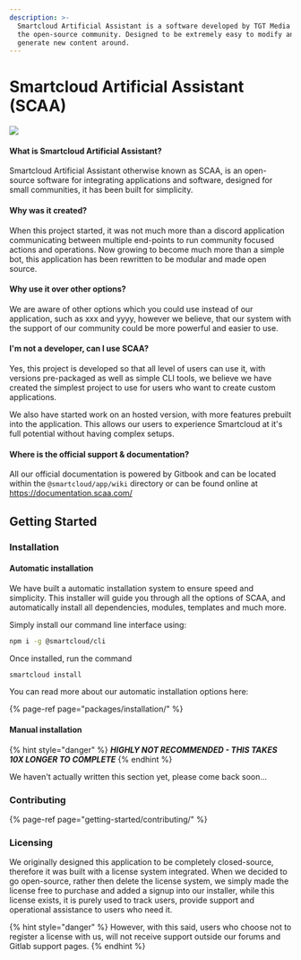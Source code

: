 ```yaml
---
description: >-
  Smartcloud Artificial Assistant is a software developed by TGT Media Ltd for
  the open-source community. Designed to be extremely easy to modify and
  generate new content around.
---
```


# Smartcloud Artificial Assistant \(SCAA\)

![](https://github.com/TGTMedia/smartcloud_wiki/blob/0.0.0/.gitbook/assets/logo.png)

#### What is Smartcloud Artificial Assistant?

Smartcloud Artificial Assistant otherwise known as SCAA, is an open-source software for integrating applications and software, designed for small communities, it has been built for simplicity.

#### Why was it created?

When this project started, it was not much more than a discord application communicating between multiple end-points to run community focused actions and operations. Now growing to become much more than a simple bot, this application has been rewritten to be modular and made open source.

#### Why use it over other options?

We are aware of other options which you could use instead of our application, such as xxx and yyyy, however we believe, that our system with the support of our community could be more powerful and easier to use.

#### I'm not a developer, can I use SCAA?

Yes, this project is developed so that all level of users can use it, with versions pre-packaged as well as simple CLI tools, we believe we have created the simplest project to use for users who want to create custom applications.

We also have started work on an hosted version, with more features prebuilt into the application. This allows our users to experience Smartcloud at it's full potential without having complex setups.

#### Where is the official support & documentation?

All our official documentation is powered by Gitbook and can be located within the `@smartcloud/app/wiki` directory or can be found online at https://documentation.scaa.com/

## Getting Started

### Installation

#### Automatic installation

We have built a automatic installation system to ensure speed and simplicity. This installer will guide you through all the options of SCAA, and automatically install all dependencies, modules, templates and much more.

Simply install our command line interface using:

```bash
npm i -g @smartcloud/cli
```

Once installed, run the command

```bash
smartcloud install
```

You can read more about our automatic installation options here:

{% page-ref page="packages/installation/" %}

#### Manual installation

{% hint style="danger" %}
_**HIGHLY NOT RECOMMENDED - THIS TAKES 10X LONGER TO COMPLETE**_
{% endhint %}

We haven't actually written this section yet, please come back soon...

### Contributing

{% page-ref page="getting-started/contributing/" %}

### Licensing

We originally designed this application to be completely closed-source, therefore it was built with a license system integrated. When we decided to go open-source, rather then delete the license system, we simply made the license free to purchase and added a signup into our installer, while this license exists, it is purely used to track users, provide support and operational assistance to users who need it.

{% hint style="danger" %}
However, with this said, users who choose not to register a license with us, will not receive support outside our forums and Gitlab support pages.
{% endhint %}
